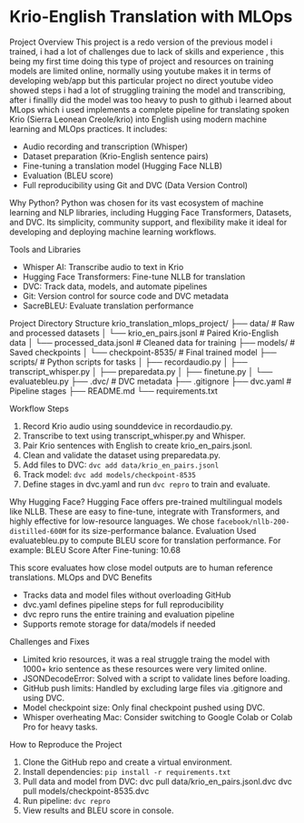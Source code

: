 # Krio-English Translation with MLOps

Project Overview
This project  is a redo version of the previous model i trained, i had a lot of challenges due to lack of skills and experience , this being my first time doing this type of project and resources on training models are limited online, normally using youtube makes it in terms of developing web/app but this particular project no direct youtube video showed steps i had a lot of struggling training the model and transcribing, after i finallly did the model was too heavy to push to github i learned about MLops which i used implements a complete pipeline for translating spoken Krio (Sierra Leonean Creole/krio) into English using modern machine learning and MLOps practices. It includes:
- Audio recording and transcription (Whisper)
- Dataset preparation (Krio-English sentence pairs)
- Fine-tuning a translation model (Hugging Face NLLB)
- Evaluation (BLEU score)
- Full reproducibility using Git and DVC (Data Version Control)


Why Python?
Python was chosen for its vast ecosystem of machine learning and NLP libraries, including Hugging Face Transformers, Datasets, and DVC. Its simplicity, community support, and flexibility make it ideal for developing and deploying machine learning workflows.

Tools and Libraries
- Whisper AI: Transcribe audio to text in Krio
- Hugging Face Transformers: Fine-tune NLLB for translation
- DVC: Track data, models, and automate pipelines
- Git: Version control for source code and DVC metadata
- SacreBLEU: Evaluate translation performance


Project Directory Structure
krio_translation_mlops_project/
├── data/                         # Raw and processed datasets
│   └── krio_en_pairs.jsonl       # Paired Krio-English data
│   └── processed_data.jsonl      # Cleaned data for training
├── models/                       # Saved checkpoints
│   └── checkpoint-8535/          # Final trained model
├── scripts/                      # Python scripts for tasks
│   ├── recordaudio.py
│   ├── transcript_whisper.py
│   ├── preparedata.py
│   ├── finetune.py
│   └── evaluatebleu.py
├── .dvc/                         # DVC metadata
├── .gitignore
├── dvc.yaml                      # Pipeline stages
├── README.md
└── requirements.txt


Workflow Steps
1. Record Krio audio using sounddevice in recordaudio.py.
2. Transcribe to text using transcript_whisper.py and Whisper.
3. Pair Krio sentences with English to create krio_en_pairs.jsonl.
4. Clean and validate the dataset using preparedata.py.
5. Add files to DVC: `dvc add data/krio_en_pairs.jsonl`
6. Track model: `dvc add models/checkpoint-8535`
7. Define stages in dvc.yaml and run `dvc repro` to train and evaluate.

   
Why Hugging Face?
Hugging Face offers pre-trained multilingual models like NLLB. These are easy to fine-tune, integrate with Transformers, and highly effective for low-resource languages. We chose `facebook/nllb-200-distilled-600M` for its size-performance balance.
Evaluation
Used evaluatebleu.py to compute BLEU score for translation performance. For example:
   BLEU Score After Fine-tuning: 10.68

This score evaluates how close model outputs are to human reference translations.
MLOps and DVC Benefits
- Tracks data and model files without overloading GitHub
- dvc.yaml defines pipeline steps for full reproducibility
- dvc repro runs the entire training and evaluation pipeline
- Supports remote storage for data/models if needed


Challenges and Fixes
- Limited krio resources, it was a real struggle traing the model with 1000+ krio sentence as these resources were very limited online.
- JSONDecodeError: Solved with a script to validate lines before loading.
- GitHub push limits: Handled by excluding large files via .gitignore and using DVC.
- Model checkpoint size: Only final checkpoint pushed using DVC.
- Whisper overheating Mac: Consider switching to Google Colab or Colab Pro for heavy tasks.

  
How to Reproduce the Project
1. Clone the GitHub repo and create a virtual environment.
2. Install dependencies: `pip install -r requirements.txt`
3. Pull data and model from DVC:
   dvc pull data/krio_en_pairs.jsonl.dvc
   dvc pull models/checkpoint-8535.dvc
4. Run pipeline: `dvc repro`
5. View results and BLEU score in console.
